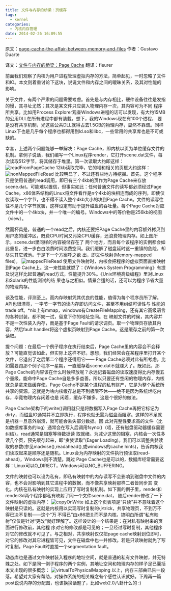 ```yaml
---
title: 文件与内存的桥梁：页缓存
tags:
  - kernel
categories:
  - 内核内存管理
date: 2014-02-26 16:09:55
---
```


原文：[page-cache-the-affair-between-memory-and-files](http://duartes.org/gustavo/blog/post/page-cache-the-affair-between-memory-and-files)
作者：Gustavo Duarte

译文：[文件与内存的桥梁：Page Cache](http://sstompkins.wordpress.com/2011/04/17/%e6%96%87%e4%bb%b6%e4%b8%8e%e5%86%85%e5%ad%98%e7%9a%84%e6%a1%a5%e6%a2%81%ef%bc%9apage-cache/)
翻译：fleurer

前面我们观察了内核为用户进程管理虚拟内存的方法，简单起见，一时忽略了文件和IO。本文则着重讨论下这块，说说文件和内存之间的暧昧关系，及其对性能的影响。
<!--more-->

关于文件，有两个严肃的问题需要考虑。首先是与内存相比，硬件设备往往是发指的慢，其寻址尤然；其次是某文件只应装入物理内存一次，其内容可为不同 程序所共享。比如用Process Explorer观查Windows进程的话可以发现，有大约15MB的公用DLL在所有进程中都有装载。想下，我的Windows现在有100个进程， 要是没有共享机制，光这些公共DLL就得占去1.5GB的物理内存，显然不靠谱。同样Linux下也是几乎每个程序也都得用到ld.so和libc，一些常用的共享库也是不可或缺的。

幸甚，上述两个问题能够一举解决：Page Cache，即内核以页为单位缓存文件的机制。拿例子说话，我们编写一个Linux程序render，它打开scene.dat文件，每次读取512字节，将其储存于堆里。第一次读取大约即这样：
![readFromPageCache](/uploads/images/readFromPageCache.png)
12kb读取完毕，它的堆和相关的页框大约这样：
![nonMappedFileRead](/uploads/images/nonMappedFileRead.png)
比较明显了，不过还有些地方待挖掘。首先，这个程序只是使用普通的read调用，即已有三个4kb的页作为Page Cache来存放scene.dat。可能难以置信，但事实如此：任何普通文件的读写都必须经过Page Cache。x86体系结构的Linux将文件看作是n个4kb的块相连而成的序列，即使仅仅读取一个字节，也不得不读入整个4kb大小的块到Page Cache。文件的读写往往不是几个字节就罢，这样设定有助于提升磁盘的吞吐量。每个Page Cache对应文件中的一个4kb块，并一个唯一的编号。Windows中的等价物是256kb的视图（view）。

然而杯具是，普通的一个read之后，内核还要把Page Cache里的内容额外拷贝到用户态的缓冲区，既费CPU时间又污染CPU缓存，还浪费物理内存。如上图所示，scene.dat里同样的内容被储存在了 两个地方，而且每个该程序的实例都会如此重复，进一步白白浪费时间浪费空间。我们缓解了磁盘延时这一重镇的危险，却尽失其它城池。于是下一个方案呼之欲 出，即文件映射(Memory-mapped files)。
![mappedFileRead](/uploads/images/mappedFileRead.png)
使用文件映射时，内核会把程序的虚拟页面直接映射到Page Cache上。这一来性能就燃了：《Windows System Programming》有提及说这样比起普通的read方式，性能提升30%。《Unix环境高级编程》里对Linux和Solaris的性能测试的结 果也与之相似。情景合适的话，还可以为程序节省大量的物理内存。

谈及性能，评测至上。而内存映射凭其优良的性能，值得为每个程序员所了解。API也很漂亮，一字节一字节的读内存即访问文件，甚至不用纠结可读性与 性能的trade off。*nix上有mmap，windows有CreateFileMapping，还有其它高级语言的各种封装，都不妨一试，留意下你的地址空间。在 映射文件的时候，其内容并不是一次性装入内存，而是基于Page Fault的请求调页。取一个物理页存放其内容，然后fault handler将这个虚拟页映射到Page Cache。这是缓存之前的第一次读取。

提个问题：在最后一个例子程序在执行结束后，Page Cache里的内容会不会释放？可能直觉该如此，但实际上这样不好。想想，我们经常会在某程序里打开某个文件，它退出了之后第二个程序还得用它—— Page Cache必须对此有所考虑。比如需要跑那个例子程序一星期，一直缓存着scene.dat不就赚大了。既如此，那Page Cache的内容该在什么时候释放呢？永远记着磁盘的读取速度得比内存慢五个量级，能命中Page Cache自是多多益善。所以只要还有空闲的物理内存，内核就总是拿来做缓存使。Page Cache不是某个进程的私有财产，它是为整个系统所共享的资源。这就是为啥内核缓存总是不到极限不休——绝不是因为系统烂吃内存，毕竟物理内存闲着也是 闲着，缓存不嫌多。这是个很好的做法。

Page Cache架构下的write()调用就只是将数据写入Page Cache再把它标记为dirty，而磁盘IO通常并不立即执行，程序也就无需为磁盘而阻塞。这样的不足就是机器一旦意外崩溃，就可能会丢失部分数据。因 此对完整性要求高的文件（比如数据库事务的log）通常会在写入后调用fsync()（唔，还有磁盘驱动器缓存需要纠结）。read通常是阻塞等待数据读 取就绪。为减少这里的阻塞，内核会一次性多读几个页，预先缓存起来，即“贪婪读取”(Eager Loading)。我们可以调整贪婪读取的参数(参见madvise(),readahead(),或windows的cache hints)，告诉内核我们读取起来是顺序还是随机。Linux会为内存映射的文件执行预读取(read-ahead)，Windows则不清楚。跳过 Page Cache也是可以的，数据库经常需要这样：Linux可以O_DIRECT，Windows可以NO_BUFFERING。

文件的映射也可以设为私有，即私有映射中的内存读写不会影响到磁盘中文件的内容，也不会对影响到其它进程中的数据，而不像共享映射那样二者皆同步其 变化。内核在私有映射的实现上应用了写时复制机制。如下面的例子里，render和render3d两个程序都私有映射了同一个文件scene.dat， 随后render修改了一下文件映射的虚拟内存：
![copyOnWrite](/uploads/images/copyOnWrite.png)
如上这个页表项是“只读”并不意味着这个映射是只读的。这就是内核用以实现写时复制的小trick，共享物理页，不到万不得已决不复制——这个“万 不得已”由x86把关而不是内核。搞明白所谓“私有映射”仅仅是针对“更改“就好理解了。这样设计的一个结果是：在对私有映射来的页面进行修改前，其他程 序对它的修改都是可见的；一旦经过写时复制，其他程序对它的修改就不可见了。与之相对，共享映射仅仅把page cache映射到位即可，对它的修改对其它进程皆可见，文件在磁盘中也一并修改。若是只读映射就免了写时复制，Page Fault时直接一个segmentation fault。

动态库也是通过文件映射装入程序的地址空间，就是普通的私有文件映射，并无特殊之处。如下是同一例子程序的两个实例，其地址空间和物理内存的样子足已囊括本文出现的很多概念：
![virtualToPhysicalMapping](/uploads/images/virtualToPhysicalMapping.png)
以上，内存三部曲已告一段落。希望对大家有帮助，对操作系统的相关概念有个感性认识就好。下周再一篇post说说内存的分配图，也该换换话题了，比如web2.0八卦什么的 :)
